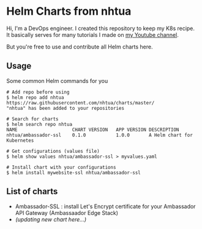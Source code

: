 # Helm Charts from nhtua
Hi, I'm a DevOps engineer. I created this repository to keep my K8s recipe. It basically serves for many tutorials I made on [my Youtube channel](https://www.youtube.com/channel/UC64HFdJWvwuNt2ruywWvF-w).

But you're free to use and contribute all Helm charts here. 

## Usage

Some common Helm commands for you

```
# Add repo before using
$ helm repo add nhtua https://raw.githubusercontent.com/nhtua/charts/master/
"nhtua" has been added to your repositories

# Search for charts
$ helm search repo nhtua
NAME                	CHART VERSION	APP VERSION	DESCRIPTION
nhtua/ambassador-ssl	0.1.0        	1.0.0      	A Helm chart for Kubernetes

# Get configurations (values file)
$ helm show values nhtua/ambassador-ssl > myvalues.yaml

# Install chart with your configurations
$ helm install mywebsite-ssl nhtua/ambassador-ssl
```

## List of charts

- Ambassador-SSL : install Let's Encrypt certificate for your Ambassador API Gateway (Ambassaador Edge Stack)
- _(updating new chart here...)_
